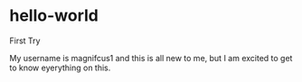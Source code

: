 # hello-world
First Try

My username is magnifcus1 and this is all new to me, but I am excited to get to know eyerything on this.
